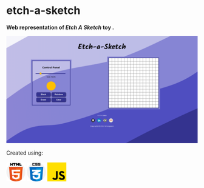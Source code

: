 # etch-a-sketch

<strong> Web representation of <em> Etch A Sketch</em> toy .</strong>

<img src="images/etch-a-sketch.png" alt="Website layout">


Created using: <br><br>
<img src="images/html-5.png" alt="HTML5 logo" width="50">
<img src="images/css.png" alt="CCS3 logo" width="50">
<img src="images/js.png" alt="Javasctipt logo" width="50">

